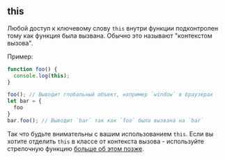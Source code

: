 ## this

Любой доступ к ключевому слову `this` внутри функции подконтролен тому как функция была вызвана. Обычно это называют "контекстом вызова".

Пример:

```ts
function foo() {
  console.log(this);
}

foo(); // Выводит глобальный объект, например `window` в браузерах
let bar = {
  foo
}
bar.foo(); // Выводит `bar` так как `foo` была вызвана на `bar`
```

Так что будьте внимательны с вашим использованием `this`. Если вы хотите отделить `this` в классе от контекста вызова - используйте стрелочную функцию [больше об этом позже][arrow].

[arrow]:../arrow-functions.md
